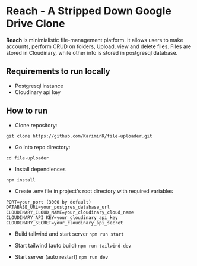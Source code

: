 # Reach - A Stripped Down Google Drive Clone

**Reach** is minimialistic file-management platform. It allows users to make accounts, perform CRUD on folders, Upload, view and delete files. Files are stored in Cloudinary, while other info is stored in postgresql database.

## Requirements to run locally

- Postgresql instance
- Cloudinary api key

## How to run

- Clone repository:

```
git clone https://github.com/KariminK/file-uploader.git
```

- Go into repo directory:

```
cd file-uploader
```

- Install dependiences

```
npm install
```

- Create .env file in project's root directory with required variables

```env
PORT=your_port (3000 by default)
DATABASE_URL=your_postgres_database_url
CLOUDINARY_CLOUD_NAME=your_cloudinary_cloud_name
CLOUDINARY_API_KEY=your_cloudinary_api_key
CLOUDINARY_SECRET=your_cloudinary_api_secret
```

- Build tailwind and start server
  `npm run start`

- Start tailwind (auto build)
  `npm run tailwind-dev`

- Start server (auto restart)
  `npm run dev`
